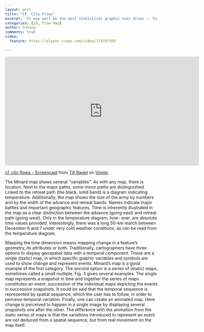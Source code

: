 ```yaml
---
layout: post
title: "CF. City Flows"
excerpt: "It may well be the best statistical graphic ever drawn -- Tufte"
categories: [2D, Flow Map]
author: Yuhang
comments: true
video:
  feature: https://player.vimeo.com/video/173787508

---
```


<div> <iframe src="https://player.vimeo.com/video/173787508" width="640" height="360" frameborder="0" webkitallowfullscreen mozallowfullscreen allowfullscreen></iframe>
<p><a href="https://vimeo.com/173787508">cf. city flows - Screencast</a> from <a href="https://vimeo.com/tillnm">Till Nagel</a> on <a href="https://vimeo.com">Vimeo</a>.</p></div>

The Minard map shows several ‘‘variables’’. As with any map, there is location. Next to the major paths, some minor paths are distinguished. Linked to the retreat path (the black, solid band) is a diagram indicating temperature. Additionally, the map shows the size of the army by numbers and by the width of the advance and retreat bands. Names indicate major battles and important geographic features. Time is inherently illustrated in the map as a clear distinction between the advance (going east) and retreat path (going west). Only in the temperature diagram, how- ever, are absolute time values provided. Interestingly, there was a long 50-km march between December 6 and 7 under very cold weather conditions, as can be read from the temperature diagram.

Mapping the time dimension means mapping change in a feature’s geometry, its attributes or both. Traditionally, cartographers have three options to display geospatial data with a temporal component. These are a single (static) map, in which specific graphic variables and symbols are used to show change and represent events. Minard’s map is a good example of the first category. The second option is a series of (static) maps, sometimes called a small multiple. Fig. 3 gives several examples. The single map represents a snapshot in time and together the series of maps constitutes an event. succession of the individual maps depicting the events in successive snapshots. It could be said that the temporal sequence is represented by spatial sequence, which the user has to follow, in order to perceive temporal variation. Finally, one can create an animated map. Here change is perceived to happen in a single image by displaying several snapshots one after the other. The difference with the animation from the static series of maps is that the variations introduced to represent an event are not deduced from a spatial sequence, but from real movement on the map itself.
